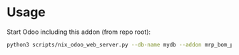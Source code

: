# Usage

Start Odoo including this addon (from repo root):

```bash
python3 scripts/nix_odoo_web_server.py --db-name mydb --addon mrp_bom_produce_delay
```
